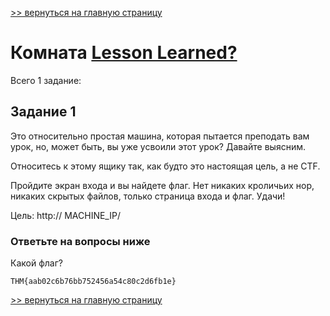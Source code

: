 [>> вернуться на главную страницу](https://github.com/BEPb/tryhackme/blob/master/README.md)

# Комната [Lesson Learned?](https://tryhackme.com/r/room/lessonlearned) 

Всего 1 заданиe:
## Задание 1
Это относительно простая машина, которая пытается преподать вам урок, но, может быть, вы уже усвоили этот урок? 
Давайте выясним. 

Относитесь к этому ящику так, как будто это настоящая цель, а не CTF.

Пройдите экран входа и вы найдете флаг. Нет никаких кроличьих нор, никаких скрытых файлов, только страница входа и 
флаг. Удачи! 

Цель: http:// MACHINE_IP/

### Ответьте на вопросы ниже
Какой флаг?
```commandline
THM{aab02c6b76bb752456a54c80c2d6fb1e}
```

[>> вернуться на главную страницу](https://github.com/BEPb/tryhackme/blob/master/README.md)